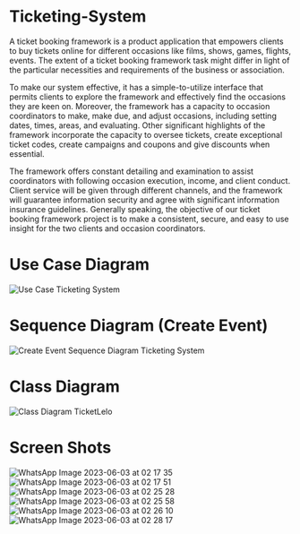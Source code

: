 # Ticketing-System
A ticket booking framework is a product application that empowers clients to buy tickets online for different occasions like films, shows, games, flights, events. The extent of a ticket booking framework task might differ in light of the particular necessities and requirements of the business or association.

To make our system effective, it has a simple-to-utilize interface that permits clients to explore the framework and effectively find the occasions they are keen on. Moreover, the framework has a capacity to occasion coordinators to make, make due, and adjust occasions, including setting dates, times, areas, and evaluating. Other significant highlights of the framework incorporate the capacity to oversee tickets, create exceptional ticket codes, create campaigns and coupons and give discounts when essential.

The framework offers constant detailing and examination to assist coordinators with following occasion execution, income, and client conduct. Client service will be given through different channels, and the framework will guarantee information security and agree with significant information insurance guidelines. Generally speaking, the objective of our ticket booking framework project is to make a consistent, secure, and easy to use insight for the two clients and occasion coordinators.

# Use Case Diagram
![Use Case Ticketing System](https://github.com/basit-nazir-memon/Ticketing-System/assets/123104663/29ee0f2b-0716-4d15-a7b9-4fc20dfa92d7)


# Sequence Diagram (Create Event)
![Create Event Sequence Diagram Ticketing System](https://github.com/basit-nazir-memon/Ticketing-System/assets/123104663/69525311-2d47-400b-90e8-f4ffebbd8d6e)

# Class Diagram
![Class Diagram TicketLelo](https://github.com/basit-nazir-memon/Ticketing-System/assets/123104663/7311227a-877c-40fe-a226-db9ae143169a)

# Screen Shots
![WhatsApp Image 2023-06-03 at 02 17 35](https://github.com/basit-nazir-memon/Ticketing-System/assets/123104663/9eefedef-5efe-4ac9-912b-4400805b7582)
![WhatsApp Image 2023-06-03 at 02 17 51](https://github.com/basit-nazir-memon/Ticketing-System/assets/123104663/9483e43f-79f4-4bcb-8ee4-5d1edd92c224)
![WhatsApp Image 2023-06-03 at 02 25 28](https://github.com/basit-nazir-memon/Ticketing-System/assets/123104663/8f2b92e5-e8b7-45ab-804b-de1ca29025cd)
![WhatsApp Image 2023-06-03 at 02 25 58](https://github.com/basit-nazir-memon/Ticketing-System/assets/123104663/97ad8c1f-a5e0-47e8-948e-899916199ced)
![WhatsApp Image 2023-06-03 at 02 26 10](https://github.com/basit-nazir-memon/Ticketing-System/assets/123104663/0e917a7b-2985-4cbe-97e7-ae1c788a51c8)
![WhatsApp Image 2023-06-03 at 02 28 17](https://github.com/basit-nazir-memon/Ticketing-System/assets/123104663/fa482b58-f406-44b0-9d6c-82ff4e9649aa)

